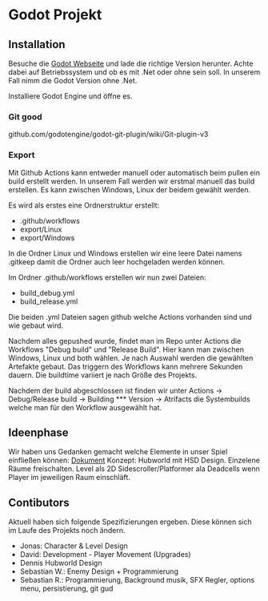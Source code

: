# Godot Projekt

## Installation

Besuche die [Godot Webseite](https://godotengine.org/download/) und lade die richtige Version herunter. Achte dabei auf Betriebssystem und ob es mit .Net oder ohne sein soll. In unserem Fall nimm die Godot Version ohne .Net.

Installiere Godot Engine und öffne es.

### Git good
github.com/godotengine/godot-git-plugin/wiki/Git-plugin-v3

### Export
Mit Github Actions kann entweder manuell oder automatisch beim pullen ein build erstellt werden.
In unserem Fall werden wir erstmal manuell das build erstellen. Es kann zwischen Windows, Linux der beidem gewählt 
werden.

Es wird als erstes eine Ordnerstruktur erstellt:
- .github/workflows
- export/Linux
- export/Windows

In die Ordner Linux und Windows erstellen wir eine leere Datei namens .gitkeep damit die Ordner auch leer hochgeladen 
werden können.

Im Ordner .github/workflows erstellen wir nun zwei Dateien:
- build_debug.yml
- build_release.yml

Die beiden .yml Dateien sagen github welche Actions vorhanden sind und wie gebaut wird.

Nachdem alles gepushed wurde, findet man im Repo unter Actions die Workflows "Debug build" und "Release Build". Hier kann
man zwischen Windows, Linux und both wählen. Je nach Auswahl werden die gewählten Artefakte gebaut. Das triggern des
Workflows kann mehrere Sekunden dauern. Die buildtime variiert je nach Größe des Projekts.

Nachdem der build abgeschlossen ist finden wir unter Actions -> Debug/Release build -> Building *** Version -> Atrifacts
die Systembuilds welche man für den Workflow ausgewählt hat.

## Ideenphase
Wir haben uns Gedanken gemacht welche Elemente in unser Spiel einfließen können: [Dokument](https://docs.google.com/document/d/1tbJDoIl8Td4ONdNFHV6nYKuIKZrESmLNq2ERpz86UJI/edit?tab=t.0#heading=h.uuaadedxe2fx)
Konzept: Hubworld mit HSD Design. Einzelene Räume freischalten. Level als 2D Sidescroller/Platformer ala Deadcells 
wenn Player im jeweiligen Raum einschläft.

## Contibutors
Aktuell haben sich folgende Spezifizierungen ergeben. Diese können sich im Laufe des Projekts noch ändern.
- Jonas: Character & Level Design
- David: Development - Player Movement (Upgrades)
- Dennis Hubworld Design
- Sebastian W.: Enemy Design + Programmierung
- Sebastian R.: Programmierung, Background musik, SFX Regler, options menu, persistierung, git gud


